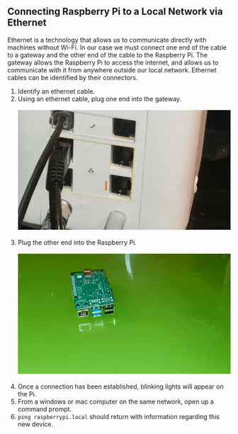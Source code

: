 ## Connecting Raspberry Pi to a Local Network via Ethernet
Ethernet is a technology that allows us to communicate directly with machines without Wi-Fi. In our case we must connect one end of the cable to a gateway and the other end of the cable to the  Raspberry Pi. The gateway allows the Raspberry Pi to access the internet, and allows us to communicate with it from anywhere outside our local network. Ethernet cables can be identified by their connectors.
1. Identify an ethernet cable.
2. Using an ethernet cable, plug one end into the gateway. 
<br></br>
![](../../media/gifs/inserting_ethernet_router.gif)
<br></br>
3. Plug the other end into the Raspberry Pi.
<br></br>
![](../../media/gifs/inserting_ethernet_pi.gif)
<br></br>
4. Once a connection has been established, blinking lights will appear on the Pi.
5. From a windows or mac computer on the same network, open up a command prompt.
6. `ping raspberrypi.local` should return with information regarding this new device.